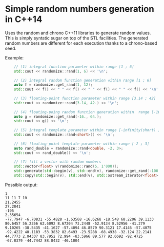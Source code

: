 <h1>Simple random numbers generation in C++14</h1>

Uses the random and chrono C++11 libraries to generate random values. This is simply syntatic sugar on top of the STL facilities.
The generated random numbers are different for each execution thanks to a chrono-based seed.

Example:

```cpp
    // (1) integral function parameter within range [1 ; 6]
    std::cout << randomize::rand(1, 6) << '\n';
    
    // (2) integral random function generation within range [1 ; 6]
    auto f = randomize::get_rand(1, 12);
    std::cout << f() << " " << f() << " " << f() << " " << f() << '\n';
    
    // (3) floating-point function parameter within range [3.14 ; 42]
    std::cout << randomize::rand(3.14, 42.) << '\n';
    
    // (4) floating-poing random function generation within  range [-16 ; 64]
    auto g = randomize::get_rand(-16., 64.);
    std::cout << g() << '\n';
    
    // (5) integral template parameter within range [-infinity(short) ; infinity(short)]
    std::cout << randomize::rand<short>() << '\n';
    
    // (6) floating-point template parameter within range [-2 ; 3]
    auto rand_double = randomize::rand<double, -2, 3>;
    std::cout << rand_double() << '\n';
    
    // (7) fill a vector with random numbers
    std::vector<float> v(randomize::rand(5, 1'000));
    std::generate(std::begin(v), std::end(v), randomize::get_rand(-100.f, 100.f));
    std::copy(std::begin(v), std::end(v), std::ostream_iterator<float>(std::cout, " "));
```

Possible output:
```
1
11 11 7 10
21.2455
27.2841
-195
2.35654
-77.7947 -6.70831 -55.4828 -1.63568 -16.6268 -18.548 68.2206 39.1133 80.6457 56.2356 62.6092 8.67204 73.2448 -52.9134 8.52956 -41.279 9.10265 -38.5435 -41.1627 -57.4094 46.8579 90.3121 17.4146 -57.4075 -92.4222 40.1183 -53.3832 82.6493 -23.5288 -68.4938 -32.124 22.2141 44.7773 2.04337 83.7952 72.994 -83.5966 89.577 92.6692 -92.4725 -67.0379 -44.7442 88.8432 -46.1004 
```
